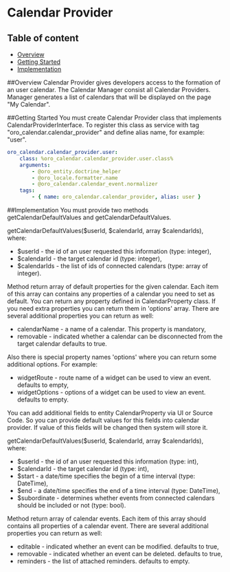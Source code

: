 Calendar Provider
=================

Table of content
-----------------
- [Overview](#overview)
- [Getting Started](#getting-started)
- [Implementation](#implementation)

##Overview
Calendar Provider gives developers access to the formation of an user calendar. The Calendar Manager consist all
 Calendar Providers. Manager generates a list of calendars that will be displayed on the page "My Calendar".

##Getting Started
You must create Calendar Provider class that implements CalendarProviderInterface. To register this class as service
 with tag "oro_calendar.calendar_provider" and define alias name, for example: "user".
``` yaml
oro_calendar.calendar_provider.user:
    class: %oro_calendar.calendar_provider.user.class%
    arguments:
        - @oro_entity.doctrine_helper
        - @oro_locale.formatter.name
        - @oro_calendar.calendar_event.normalizer
    tags:
        - { name: oro_calendar.calendar_provider, alias: user }
```

##Implementation
You must provide two methods getCalendarDefaultValues and getCalendarDefaultValues.

getCalendarDefaultValues($userId, $calendarId, array $calendarIds), where:
- $userId - the id of an user requested this information (type: integer),
- $calendarId - the target calendar id (type: integer),
- $calendarIds - the list of ids of connected calendars (type: array of integer).

Method return array of default properties for the given calendar. Each item of this array can contains any properties of
 a calendar you need to set as default. You can return any property defined in CalendarProperty class. If you need extra
 properties you can return them in 'options' array. There are several additional properties you can return as well:
- calendarName - a name of a calendar. This property is mandatory,
- removable - indicated whether a calendar can be disconnected from the target calendar defaults to true.

Also there is special property names 'options' where you can return some additional options. For example:
- widgetRoute - route name of a widget can be used to view an event. defaults to empty,
- widgetOptions - options of a widget can be used to view an event. defaults to empty.

You can add additional fields to entity CalendarProperty via UI or Source Code. So you can provide default values for
 this fields into calendar provider. If value of this fields will be changed then system will store it.

getCalendarDefaultValues($userId, $calendarId, array $calendarIds), where:
- $userId - the id of an user requested this information (type: int),
- $calendarId - the target calendar id (type: int),
- $start - a date/time specifies the begin of a time interval (type: DateTime),
- $end - a date/time specifies the end of a time interval  (type: DateTime),
- $subordinate - determines whether events from connected calendars should be included or not (type: bool).

Method return array of calendar events. Each item of this array should contains all properties of a calendar event. There
 are several additional properties you can return as well:
- editable  - indicated whether an event can be modified. defaults to true,
- removable - indicated whether an event can be deleted. defaults to true,
- reminders - the list of attached reminders. defaults to empty.
